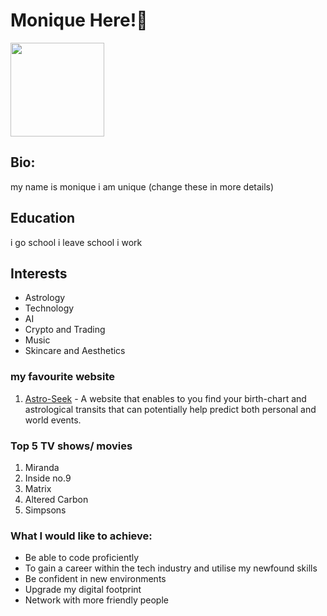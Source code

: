 <!--Add your name as a level 1 heading-->
# Monique Here!💫
<img src="https://static.wikia.nocookie.net/simpsons/images/3/38/Rayshelle_Peyton.png/revision/latest/top-crop/width/360/height/360?cb=20220425003638" href="Rayshelle Peyton Simpson" width="150"> 
<!--1. Add Bio, Education and Interests as level 2 headings-->

## Bio:
my name is monique i am unique (change these in more details)

## Education
i go school i leave school i work

## Interests
- Astrology
- Technology
- AI 
- Crypto and Trading
- Music
- Skincare and Aesthetics

### my favourite website 
1. [Astro-Seek](https://astro-seek.com) - A website that enables to you find your birth-chart and astrological transits that can potentially help predict both personal and world events.


### Top 5 TV shows/ movies
1. Miranda
2. Inside no.9
3. Matrix
4. Altered Carbon
5. Simpsons

### What I would like to achieve:
- Be able to code proficiently 
- To gain a career within the tech industry and utilise my newfound skills
- Be confident in new environments
- Upgrade my digital footprint
- Network with more friendly people